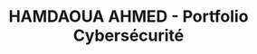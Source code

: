 ---
title: "HAMDAOUA AHMED - Portfolio Cybersécurité"
description: "Élève ingénieur en cybersécurité à l'INPT"
--- 